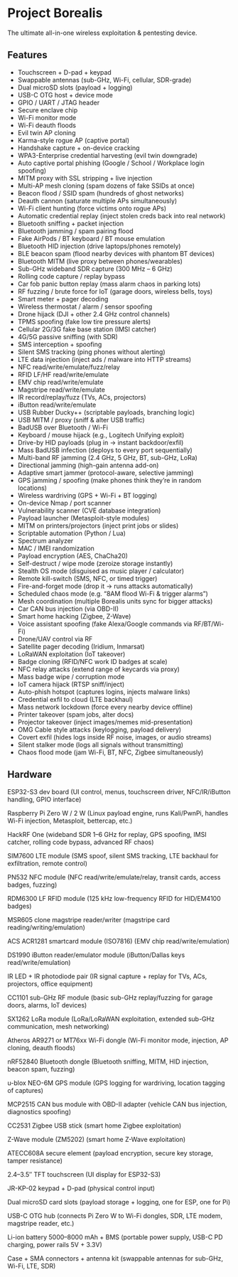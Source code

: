 # Project Borealis

The ultimate all-in-one wireless exploitation & pentesting device.

## Features
* Touchscreen + D-pad + keypad  
* Swappable antennas (sub-GHz, Wi-Fi, cellular, SDR-grade)  
* Dual microSD slots (payload + logging)  
* USB-C OTG host + device mode  
* GPIO / UART / JTAG header  
* Secure enclave chip  
* Wi-Fi monitor mode  
* Wi-Fi deauth floods  
* Evil twin AP cloning  
* Karma-style rogue AP (captive portal)  
* Handshake capture + on-device cracking  
* WPA3-Enterprise credential harvesting (evil twin downgrade)  
* Auto captive portal phishing (Google / School / Workplace login spoofing)  
* MITM proxy with SSL stripping + live injection  
* Multi-AP mesh cloning (spam dozens of fake SSIDs at once)  
* Beacon flood / SSID spam (hundreds of ghost networks)  
* Deauth cannon (saturate multiple APs simultaneously)  
* Wi-Fi client hunting (force victims onto rogue APs)  
* Automatic credential replay (inject stolen creds back into real network)  
* Bluetooth sniffing + packet injection  
* Bluetooth jamming / spam pairing flood  
* Fake AirPods / BT keyboard / BT mouse emulation  
* Bluetooth HID injection (drive laptops/phones remotely)  
* BLE beacon spam (flood nearby devices with phantom BT devices)  
* Bluetooth MITM (live proxy between phones/wearables)  
* Sub-GHz wideband SDR capture (300 MHz – 6 GHz)  
* Rolling code capture / replay bypass  
* Car fob panic button replay (mass alarm chaos in parking lots)  
* RF fuzzing / brute force for IoT (garage doors, wireless bells, toys)  
* Smart meter + pager decoding  
* Wireless thermostat / alarm / sensor spoofing  
* Drone hijack (DJI + other 2.4 GHz control channels)  
* TPMS spoofing (fake low tire pressure alerts)  
* Cellular 2G/3G fake base station (IMSI catcher)  
* 4G/5G passive sniffing (with SDR)  
* SMS interception + spoofing  
* Silent SMS tracking (ping phones without alerting)  
* LTE data injection (inject ads / malware into HTTP streams)  
* NFC read/write/emulate/fuzz/relay  
* RFID LF/HF read/write/emulate  
* EMV chip read/write/emulate  
* Magstripe read/write/emulate  
* IR record/replay/fuzz (TVs, ACs, projectors)  
* iButton read/write/emulate  
* USB Rubber Ducky++ (scriptable payloads, branching logic)  
* USB MITM / proxy (sniff & alter USB traffic)  
* BadUSB over Bluetooth / Wi-Fi  
* Keyboard / mouse hijack (e.g., Logitech Unifying exploit)  
* Drive-by HID payloads (plug in → instant backdoor/exfil)  
* Mass BadUSB infection (deploys to every port sequentially)  
* Multi-band RF jamming (2.4 GHz, 5 GHz, BT, sub-GHz, LoRa)  
* Directional jamming (high-gain antenna add-on)  
* Adaptive smart jammer (protocol-aware, selective jamming)  
* GPS jamming / spoofing (make phones think they’re in random locations)  
* Wireless wardriving (GPS + Wi-Fi + BT logging)  
* On-device Nmap / port scanner  
* Vulnerability scanner (CVE database integration)  
* Payload launcher (Metasploit-style modules)  
* MITM on printers/projectors (inject print jobs or slides)  
* Scriptable automation (Python / Lua)  
* Spectrum analyzer  
* MAC / IMEI randomization  
* Payload encryption (AES, ChaCha20)  
* Self-destruct / wipe mode (zeroize storage instantly)  
* Stealth OS mode (disguised as music player / calculator)  
* Remote kill-switch (SMS, NFC, or timed trigger)  
* Fire-and-forget mode (drop it → runs attacks automatically)  
* Scheduled chaos mode (e.g. “8AM flood Wi-Fi & trigger alarms”)  
* Mesh coordination (multiple Borealis units sync for bigger attacks)  
* Car CAN bus injection (via OBD-II)  
* Smart home hacking (Zigbee, Z-Wave)  
* Voice assistant spoofing (fake Alexa/Google commands via RF/BT/Wi-Fi)  
* Drone/UAV control via RF  
* Satellite pager decoding (Iridium, Inmarsat)  
* LoRaWAN exploitation (IoT takeover)  
* Badge cloning (RFID/NFC work ID badges at scale)  
* NFC relay attacks (extend range of keycards via proxy)  
* Mass badge wipe / corruption mode  
* IoT camera hijack (RTSP sniff/inject)  
* Auto-phish hotspot (captures logins, injects malware links)  
* Credential exfil to cloud (LTE backhaul)  
* Mass network lockdown (force every nearby device offline)  
* Printer takeover (spam jobs, alter docs)  
* Projector takeover (inject images/memes mid-presentation)  
* OMG Cable style attacks (keylogging, payload delivery)  
* Covert exfil (hides logs inside RF noise, images, or audio streams)  
* Silent stalker mode (logs all signals without transmitting)  
* Chaos flood mode (jam Wi-Fi, BT, NFC, Zigbee simultaneously)  

## Hardware
ESP32-S3 dev board (UI control, menus, touchscreen driver, NFC/IR/iButton handling, GPIO interface)

Raspberry Pi Zero W / 2 W (Linux payload engine, runs Kali/PwnPi, handles Wi-Fi injection, Metasploit, bettercap, etc.)

HackRF One (wideband SDR 1–6 GHz for replay, GPS spoofing, IMSI catcher, rolling code bypass, advanced RF chaos)

SIM7600 LTE module (SMS spoof, silent SMS tracking, LTE backhaul for exfiltration, remote control)

PN532 NFC module (NFC read/write/emulate/relay, transit cards, access badges, fuzzing)

RDM6300 LF RFID module (125 kHz low-frequency RFID for HID/EM4100 badges)

MSR605 clone magstripe reader/writer (magstripe card reading/writing/emulation)

ACS ACR1281 smartcard module (ISO7816) (EMV chip read/write/emulation)

DS1990 iButton reader/emulator module (iButton/Dallas keys read/write/emulation)

IR LED + IR photodiode pair (IR signal capture + replay for TVs, ACs, projectors, office equipment)

CC1101 sub-GHz RF module (basic sub-GHz replay/fuzzing for garage doors, alarms, IoT devices)

SX1262 LoRa module (LoRa/LoRaWAN exploitation, extended sub-GHz communication, mesh networking)

Atheros AR9271 or MT76xx Wi-Fi dongle (Wi-Fi monitor mode, injection, AP cloning, deauth floods)

nRF52840 Bluetooth dongle (Bluetooth sniffing, MITM, HID injection, beacon spam, fuzzing)

u-blox NEO-6M GPS module (GPS logging for wardriving, location tagging of captures)

MCP2515 CAN bus module with OBD-II adapter (vehicle CAN bus injection, diagnostics spoofing)

CC2531 Zigbee USB stick (smart home Zigbee exploitation)

Z-Wave module (ZM5202) (smart home Z-Wave exploitation)

ATECC608A secure element (payload encryption, secure key storage, tamper resistance)

2.4–3.5″ TFT touchscreen (UI display for ESP32-S3)

JR-KP-02 keypad + D-pad (physical control input)

Dual microSD card slots (payload storage + logging, one for ESP, one for Pi)

USB-C OTG hub (connects Pi Zero W to Wi-Fi dongles, SDR, LTE modem, magstripe reader, etc.)

Li-ion battery 5000–8000 mAh + BMS (portable power supply, USB-C PD charging, power rails 5V + 3.3V)

Case + SMA connectors + antenna kit (swappable antennas for sub-GHz, Wi-Fi, LTE, SDR)
